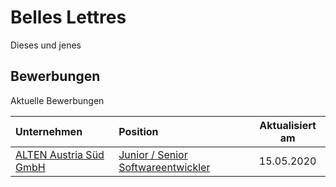 # Belles Lettres

Dieses und jenes

## Bewerbungen

Aktuelle Bewerbungen

|Unternehmen|Position|Aktualisiert am|
|:----------|:-------|:---------------:|
|[ALTEN Austria Süd GmbH](https://www.alten.at)|[Junior / Senior Softwareentwickler](applications-for-employment/alten/junior-senior-softwareentwickler/motivational-letter.md)|15.05.2020|



